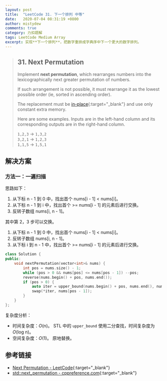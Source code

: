 ```yaml
---
layout: post
title:  "LeetCode 31. 下一个排列 中等"
date:   2020-07-04 08:31:19 +0800
author: mistydew
comments: true
category: 力扣题解
tags: LeetCode Medium Array
excerpt: 实现**下一个排列**，把数字重排成字典序中下一个更大的数字排列。
---
```

> ## 31. Next Permutation
> 
> Implement **next permutation**, which rearranges numbers into the lexicographically next greater permutation of numbers.
> 
> If such arrangement is not possible, it must rearrange it as the lowest possible order (ie, sorted in ascending order).
> 
> The replacement must be [in-place](https://en.wikipedia.org/wiki/In-place_algorithm){:target="_blank"} and use only constant extra memory.
> 
> Here are some examples. Inputs are in the left-hand column and its corresponding outputs are in the right-hand column.
> 
> `1,2,3` → `1,3,2`<br>
> `3,2,1` → `1,2,3`<br>
> `1,1,5` → `1,5,1`

## 解决方案

### 方法一：一遍扫描

思路如下：
1. 从下标 n - 1 到 0 中，找出首个 nums[i - 1] < nums[i]。
2. 从下标 n - 1 到 i 中，找出首个 >= nums[i - 1] 的元素后进行交换。
3. 反转子数组 nums[i, n - 1]。

其中第 2，3 步可以交换。

1. 从下标 n - 1 到 0 中，找出首个 nums[i - 1] < nums[i]。
2. 反转子数组 nums[i, n - 1]。
3. 从下标 i 到 n - 1 中，找出首个 >= nums[i - 1] 的元素后进行交换。

```cpp
class Solution {
public:
    void nextPermutation(vector<int>& nums) {
        int pos = nums.size() - 1;
        while (pos > 0 && nums[pos] <= nums[pos - 1]) --pos;
        reverse(nums.begin() + pos, nums.end());
        if (pos > 0) {
            auto iter = upper_bound(nums.begin() + pos, nums.end(), nums[pos - 1]);
            swap(*iter, nums[pos - 1]);
        }
    }
};
```

复杂度分析：
* 时间复杂度：*O*(n)。
  STL 中的 `upper_bound` 使用二分查找，时间复杂度为 *O*(log n)。
* 空间复杂度：*O*(1)。
  原地替换。

## 参考链接

* [Next Permutation - LeetCode](https://leetcode.com/problems/next-permutation/){:target="_blank"}
* [std::next_permutation - cppreference.com](https://en.cppreference.com/w/cpp/algorithm/next_permutation){:target="_blank"}
